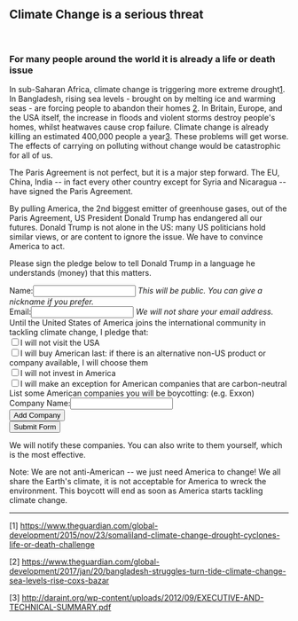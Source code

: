 
<H2>Climate Change is a serious threat</H2><br>
<H3>For many people around the world it is already a life or death issue</H3>

In sub-Saharan Africa, climate change is triggering more extreme drought<a href="https://www.theguardian.com/global-development/2015/nov/23/somaliland-climate-change-drought-cyclones-life-or-death-challenge" class="sup">1</a>. In Bangladesh, rising sea levels - brought on by melting ice and warming seas - are forcing people to abandon their homes <a href="https://www.theguardian.com/global-development/2017/jan/20/bangladesh-struggles-turn-tide-climate-change-sea-levels-rise-coxs-bazar" class="sup">2</a>. In Britain, Europe, and the USA itself, the increase in floods and violent storms destroy people's homes, whilst heatwaves cause crop failure. Climate change is already killing an estimated 400,000 people a year<a href="http://daraint.org/wp-content/uploads/2012/09/EXECUTIVE-AND-TECHNICAL-SUMMARY.pdf" class="sup">3</a>. These problems will get worse. The effects of carrying on polluting without change would be catastrophic for all of us.

The Paris Agreement is not perfect, but it is a major step forward. 
The EU, China, India -- in fact every other country except for Syria and Nicaragua -- have signed the Paris Agreement. 

By pulling America, the 2nd biggest emitter of greenhouse gases, out of the Paris Agreement, US President Donald Trump has endangered all our futures. Donald Trump is not alone in the US: many US politicians hold similar views, or are content to ignore the issue. We have to convince America to act. 

Please sign the pledge below to tell Donald Trump in a language he understands (money) that this matters.
<form id="pledgeForm" method='GET'>
	<label for='nameField'>Name:</label><input type='text' id='nameField'>
	<i>This will be public. You can give a nickname if you prefer.</i>
	<br>
	<label for='emailField'>Email:</label><input type='text' id='emailField'>
	<i>We will not share your email address.</i>
	<br>
	Until the United States of America joins the international community in tackling climate change, I pledge that:
	<br>
	<input type="checkbox" value="visit">I will not visit the USA<br>
	<input type="checkbox" value="buy-goods">I will buy American last: if there is an alternative non-US product or company available, I will choose them<br>
	<input type="checkbox" value="invest">I will not invest in America<br>
	<input type="checkbox" value="carbon-neutral">I will make an exception for American companies that are carbon-neutral<br>
	List some American companies you will be boycotting: (e.g. Exxon)
	<div id="pledgeFormDiv">
		<label for="company_0">Company Name:</label><input type='text' id='company_0'>
		<div id="additionalCompanies">
		</div>
		<input id='addCompanyNameButton' type='button' value='Add Company'>
		<br>
		<input type='submit' value='Submit Form'>
</form>

We will notify these companies. You can also write to them yourself, which is the most effective.

Note: We are not anti-American -- we just need America to change! We all share the Earth's climate, 
it is not acceptable for America to wreck the environment. This boycott will end as soon as America
starts tackling climate change.


<hr>

[1] https://www.theguardian.com/global-development/2015/nov/23/somaliland-climate-change-drought-cyclones-life-or-death-challenge

[2] https://www.theguardian.com/global-development/2017/jan/20/bangladesh-struggles-turn-tide-climate-change-sea-levels-rise-coxs-bazar

[3] http://daraint.org/wp-content/uploads/2012/09/EXECUTIVE-AND-TECHNICAL-SUMMARY.pdf
